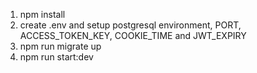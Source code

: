 1. npm install
2. create .env and setup postgresql environment, PORT, ACCESS_TOKEN_KEY, COOKIE_TIME and JWT_EXPIRY
3. npm run migrate up
4. npm run start:dev
